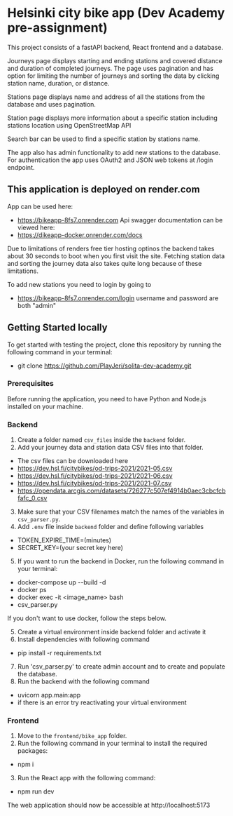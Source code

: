 # Helsinki city bike app (Dev Academy pre-assignment)

This project consists of a fastAPI backend, React frontend and a database.

Journeys page displays starting and ending stations and covered distance and duration of completed journeys.
The page uses pagination and has option for limiting the number of journeys and sorting the data by clicking station name, duration, or distance.

Stations page displays name and address of all the stations from the database and uses pagination.

Station page displays more information about a specific station including stations location using OpenStreetMap API

Search bar can be used to find a specific station by stations name.

The app also has admin functionality to add new stations to the database.
For authentication the app uses OAuth2 and JSON web tokens at /login endpoint.


## This application is deployed on render.com

App can be used here:
* https://bikeapp-8fs7.onrender.com
Api swagger documentation can be viewed here:
* https://dikeapp-docker.onrender.com/docs

Due to limitations of renders free tier hosting optinos the backend takes about 30 seconds to boot when you first visit the site.
Fetching station data and sorting the journey data also takes quite long because of these limitations.

To add new stations you need to login by going to 
* https://bikeapp-8fs7.onrender.com/login
username and password are both "admin"


## Getting Started locally

To get started with testing the project, clone this repository by running the following command in your terminal:
* git clone https://github.com/PlayJeri/solita-dev-academy.git


### Prerequisites

Before running the application, you need to have Python and Node.js installed on your machine.

### Backend

1. Create a folder named `csv_files` inside the `backend` folder.
2. Add your journey data and station data CSV files into that folder.
* The csv files can be downloaded here
* <https://dev.hsl.fi/citybikes/od-trips-2021/2021-05.csv>
* <https://dev.hsl.fi/citybikes/od-trips-2021/2021-06.csv>
* <https://dev.hsl.fi/citybikes/od-trips-2021/2021-07.csv>
* <https://opendata.arcgis.com/datasets/726277c507ef4914b0aec3cbcfcbfafc_0.csv>
3. Make sure that your CSV filenames match the names of the variables in `csv_parser.py`.
4. Add `.env` file inside `backend` folder and define following variables
* TOKEN_EXPIRE_TIME=(minutes)
* SECRET_KEY=(your secret key here)
5. If you want to run the backend in Docker, run the following command in your terminal:
* docker-compose up --build -d
* docker ps
* docker exec -it <image_name> bash
* csv_parser.py

If you don't want to use docker, follow the steps below.

5. Create a virtual environment inside backend folder and activate it
6. Install dependencies with following command
* pip install -r requirements.txt
7. Run 'csv_parser.py' to create admin account and to create and populate the database.
8. Run the backend with the following command
* uvicorn app.main:app
* if there is an error try reactivating your virtual environment


### Frontend

1. Move to the `frontend/bike_app` folder.
2. Run the following command in your terminal to install the required packages:
* npm i
3. Run the React app with the following command:
* npm run dev

The web application should now be accessible at http://localhost:5173

